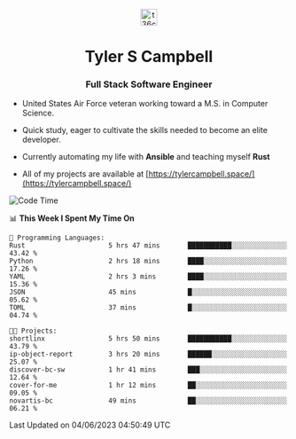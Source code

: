 <p align="center">
<a href="https://www.linkedin.com/in/t36campbell" target="blank"><img align="center" src="https://ik.imagekit.io/t36campbell/Portfolio/linkedin.png.original_m8bbGgPh6.png" alt="t36campbell" height="30" width="30" /></a>
</p>
<h1 align="center">Tyler S Campbell</h1>
<h3 align="center">Full Stack Software Engineer</h3>

* United States Air Force veteran working toward a M.S. in Computer Science.

* Quick study, eager to cultivate the skills needed to become an elite developer.

* Currently automating my life with **Ansible** and teaching myself **Rust**

* All of my projects are available at [https://tylercampbell.space/](https://tylercampbell.space/)

<!--START_SECTION:waka-->
![Code Time](http://img.shields.io/badge/Code%20Time-2%2C541%20hrs%205%20mins-blue)

📊 **This Week I Spent My Time On** 

```text
💬 Programming Languages: 
Rust                     5 hrs 47 mins       ███████████░░░░░░░░░░░░░░   43.42 % 
Python                   2 hrs 18 mins       ████░░░░░░░░░░░░░░░░░░░░░   17.26 % 
YAML                     2 hrs 3 mins        ████░░░░░░░░░░░░░░░░░░░░░   15.36 % 
JSON                     45 mins             █░░░░░░░░░░░░░░░░░░░░░░░░   05.62 % 
TOML                     37 mins             █░░░░░░░░░░░░░░░░░░░░░░░░   04.74 % 

🐱‍💻 Projects: 
shortlinx                5 hrs 50 mins       ███████████░░░░░░░░░░░░░░   43.79 % 
ip-object-report         3 hrs 20 mins       ██████░░░░░░░░░░░░░░░░░░░   25.07 % 
discover-bc-sw           1 hr 41 mins        ███░░░░░░░░░░░░░░░░░░░░░░   12.64 % 
cover-for-me             1 hr 12 mins        ██░░░░░░░░░░░░░░░░░░░░░░░   09.05 % 
novartis-bc              49 mins             ██░░░░░░░░░░░░░░░░░░░░░░░   06.21 % 
```


 Last Updated on 04/06/2023 04:50:49 UTC
<!--END_SECTION:waka-->
